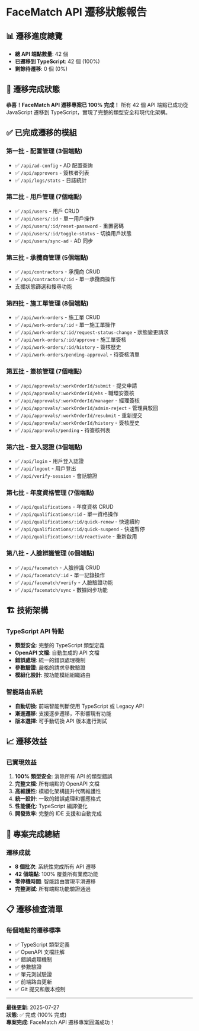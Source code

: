 # FaceMatch API 遷移狀態報告

## 📊 遷移進度總覽

- **總 API 端點數量**: 42 個
- **已遷移到 TypeScript**: 42 個 (100%)
- **剩餘待遷移**: 0 個 (0%)

## 🎉 遷移完成狀態

**恭喜！FaceMatch API 遷移專案已 100% 完成！**
所有 42 個 API 端點已成功從 JavaScript 遷移到 TypeScript，實現了完整的類型安全和現代化架構。

## ✅ 已完成遷移的模組

### 第一批 - 配置管理 (3個端點)
- ✅ `/api/ad-config` - AD 配置查詢
- ✅ `/api/approvers` - 簽核者列表
- ✅ `/api/logs/stats` - 日誌統計

### 第二批 - 用戶管理 (7個端點)
- ✅ `/api/users` - 用戶 CRUD
- ✅ `/api/users/:id` - 單一用戶操作
- ✅ `/api/users/:id/reset-password` - 重置密碼
- ✅ `/api/users/:id/toggle-status` - 切換用戶狀態
- ✅ `/api/users/sync-ad` - AD 同步

### 第三批 - 承攬商管理 (5個端點)
- ✅ `/api/contractors` - 承攬商 CRUD
- ✅ `/api/contractors/:id` - 單一承攬商操作
- 支援狀態篩選和搜尋功能

### 第四批 - 施工單管理 (8個端點)
- ✅ `/api/work-orders` - 施工單 CRUD
- ✅ `/api/work-orders/:id` - 單一施工單操作
- ✅ `/api/work-orders/:id/request-status-change` - 狀態變更請求
- ✅ `/api/work-orders/:id/approve` - 施工單簽核
- ✅ `/api/work-orders/:id/history` - 簽核歷史
- ✅ `/api/work-orders/pending-approval` - 待簽核清單

### 第五批 - 簽核管理 (7個端點)
- ✅ `/api/approvals/:workOrderId/submit` - 提交申請
- ✅ `/api/approvals/:workOrderId/ehs` - 職環安簽核
- ✅ `/api/approvals/:workOrderId/manager` - 經理簽核
- ✅ `/api/approvals/:workOrderId/admin-reject` - 管理員駁回
- ✅ `/api/approvals/:workOrderId/resubmit` - 重新提交
- ✅ `/api/approvals/:workOrderId/history` - 簽核歷史
- ✅ `/api/approvals/pending` - 待簽核列表

### 第六批 - 登入認證 (3個端點)
- ✅ `/api/login` - 用戶登入認證
- ✅ `/api/logout` - 用戶登出
- ✅ `/api/verify-session` - 會話驗證

### 第七批 - 年度資格管理 (7個端點)
- ✅ `/api/qualifications` - 年度資格 CRUD
- ✅ `/api/qualifications/:id` - 單一資格操作
- ✅ `/api/qualifications/:id/quick-renew` - 快速續約
- ✅ `/api/qualifications/:id/quick-suspend` - 快速暫停
- ✅ `/api/qualifications/:id/reactivate` - 重新啟用

### 第八批 - 人臉辨識管理 (6個端點)
- ✅ `/api/facematch` - 人臉辨識 CRUD
- ✅ `/api/facematch/:id` - 單一記錄操作
- ✅ `/api/facematch/verify` - 人臉驗證功能
- ✅ `/api/facematch/sync` - 數據同步功能

## 🏗️ 技術架構

### TypeScript API 特點
- **類型安全**: 完整的 TypeScript 類型定義
- **OpenAPI 文檔**: 自動生成的 API 文檔
- **錯誤處理**: 統一的錯誤處理機制
- **參數驗證**: 嚴格的請求參數驗證
- **模組化設計**: 按功能模組組織路由

### 智能路由系統
- **自動切換**: 前端智能判斷使用 TypeScript 或 Legacy API
- **漸進遷移**: 支援逐步遷移，不影響現有功能
- **版本選擇**: 可手動切換 API 版本進行測試

## 📈 遷移效益

### 已實現效益
1. **100% 類型安全**: 消除所有 API 的類型錯誤
2. **完整文檔**: 所有端點的 OpenAPI 文檔
3. **高維護性**: 模組化架構提升代碼維護性
4. **統一設計**: 一致的錯誤處理和響應格式
5. **性能優化**: TypeScript 編譯優化
6. **開發效率**: 完整的 IDE 支援和自動完成

## 🎯 專案完成總結

### 遷移成就
- **8 個批次**: 系統性完成所有 API 遷移
- **42 個端點**: 100% 覆蓋所有業務功能
- **零停機時間**: 智能路由實現平滑遷移
- **完整測試**: 所有端點功能驗證通過

## 📋 遷移檢查清單

### 每個端點的遷移標準
- ✅ TypeScript 類型定義
- ✅ OpenAPI 文檔註解
- ✅ 錯誤處理機制
- ✅ 參數驗證
- ✅ 單元測試驗證
- ✅ 前端路由更新
- ✅ Git 提交和版本控制

---

**最後更新**: 2025-07-27  
**狀態**: ✅ 完成 (100% 完成)  
**專案完成**: FaceMatch API 遷移專案圓滿成功！